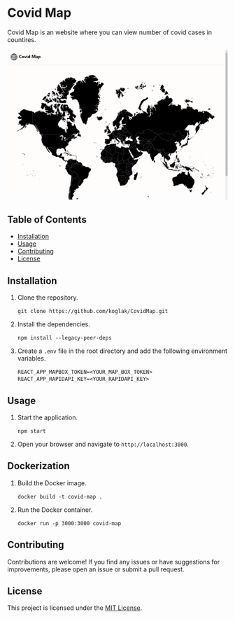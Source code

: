 # Covid Map

Covid Map is an website where you can view number of covid cases in countires.

![Covid Map](/src/images/covidmap.gif)

## Table of Contents

- [Installation](#installation)
- [Usage](#usage)
- [Contributing](#contributing)
- [License](#license)

## Installation

1. Clone the repository.
    ```shell
    git clone https://github.com/koglak/CovidMap.git
    ```

2. Install the dependencies.
    ```shell
    npm install --legacy-peer-deps
    ```

3. Create a `.env` file in the root directory and add the following environment variables.
    ```shell
    REACT_APP_MAPBOX_TOKEN=<YOUR_MAP_BOX_TOKEN>
    REACT_APP_RAPIDAPI_KEY=<YOUR_RAPIDAPI_KEY>
    ```

## Usage

1. Start the application.
    ```shell
    npm start
    ```

2. Open your browser and navigate to `http://localhost:3000`.

## Dockerization

1. Build the Docker image.
    ```shell
    docker build -t covid-map .
    ```

2. Run the Docker container.
    ```shell
    docker run -p 3000:3000 covid-map
    ```

## Contributing

Contributions are welcome! If you find any issues or have suggestions for improvements, please open an issue or submit a pull request.

## License

This project is licensed under the [MIT License](LICENSE).
